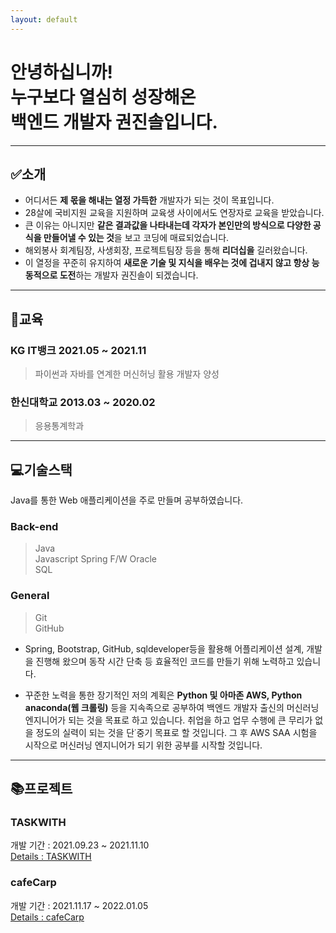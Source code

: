 ```yaml
---
layout: default
---
```


# **안녕하십니까!<br>누구보다 열심히 성장해온<br>백엔드 개발자 권진솔입니다.**
---

## **✅소개**
* 어디서든 **제 몫을 해내는 열정 가득한** 개발자가 되는 것이 목표입니다.
* 28살에 국비지원 교육을 지원하며 교육생 사이에서도 연장자로 교육을 받았습니다.
* 큰 이유는 아니지만 **같은 결과값을 나타내는데 각자가 본인만의 방식으로 다양한 공식을 만들어낼 수 있는 것**을 보고 코딩에 매료되었습니다.
* 해외봉사 회계팀장, 사생회장, 프로젝트팀장 등을 통해 **리더십을** 길러왔습니다.
* 이 열정을 꾸준히 유지하여 **새로운 기술 및 지식을 배우는 것에 겁내지 않고 항상 능동적으로 도전**하는 개발자 권진솔이 되겠습니다.

---

## **📝교육**
### KG IT뱅크 2021.05 ~ 2021.11
> 파이썬과 자바를 연계한 머신허닝 활용 개발자 양성

### 한신대학교 2013.03 ~ 2020.02
> 응용통계학과 

---

## **💻기술스택**  

Java를 통한 Web 애플리케이션을 주로 만들며 공부하였습니다.
### Back-end
> Java  
> Javascript
> Spring F/W
> Oracle  
> SQL

### General
> Git  
> GitHub

- Spring, Bootstrap, GitHub, sqldeveloper등을 활용해 어플리케이션 설계, 개발을 진행해 왔으며 동작 시간 단축 등 효율적인 코드를 만들기 위해 노력하고 있습니다.  

- 꾸준한 노력을 통한 장기적인 저의 계획은 **Python 및 아마존 AWS, Python anaconda(웹 크롤링)** 등을 지속족으로 공부하여 백엔드 개발자 출신의 머신러닝 엔지니어가 되는 것을 목표로 하고 있습니다. 취업을 하고 업무 수행에 큰 무리가 없을 정도의 실력이 되는 것을 단˙중기 목표로 할 것입니다. 그 후 AWS SAA 시험을 시작으로 머신러닝 엔지니어가 되기 위한 공부를 시작할 것입니다.
---

## **📚프로젝트**

### TASKWITH
개발 기간 : 2021.09.23 ~ 2021.11.10  
[Details : TASKWITH](./TASKWITH.html)

### cafeCarp
개발 기간 : 2021.11.17 ~ 2022.01.05  
[Details : cafeCarp](./cafeCarp.html)
